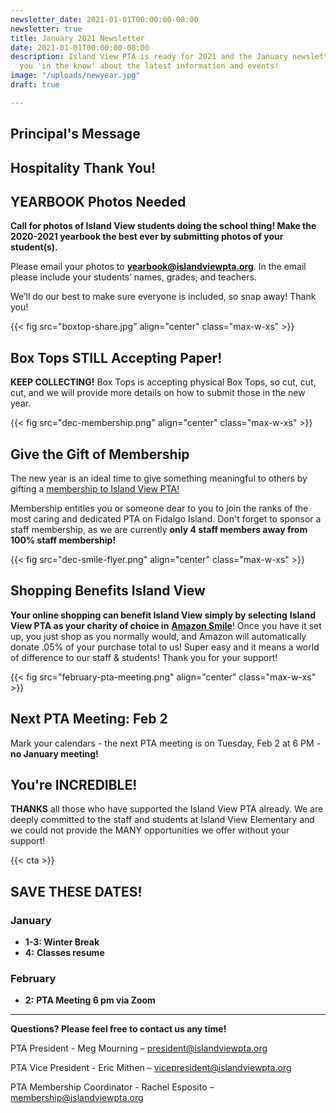 ```yaml
---
newsletter_date: 2021-01-01T00:00:00-08:00
newsletter: true
title: January 2021 Newsletter
date: 2021-01-01T00:00:00-08:00
description: Island View PTA is ready for 2021 and the January newsletter will keep
  you 'in the know' about the latest information and events!
image: "/uploads/newyear.jpg"
draft: true

---
```

## Principal's Message

## Hospitality Thank You!

## YEARBOOK Photos Needed

**Call for photos of Island View students doing the school thing! Make the 2020-2021 yearbook the best ever by submitting photos of your student(s).**

Please email your photos to [**yearbook@islandviewpta.org**](mailto:yearbook@islandviewpta.org). In the email please include your students’ names, grades, and teachers.

We’ll do our best to make sure everyone is included, so snap away! Thank you!

{{< fig src="boxtop-share.jpg" align="center" class="max-w-xs" >}}

## Box Tops STILL Accepting Paper!

**KEEP COLLECTING!** Box Tops is accepting physical Box Tops, so cut, cut, cut, and we will provide more details on how to submit those in the new year.

{{< fig src="dec-membership.png" align="center" class="max-w-xs" >}}

## Give the Gift of Membership

The new year is an ideal time to give something meaningful to others by gifting a [membership to Island View PTA! ](https://www.islandviewpta.org/membership)

Membership entitles you or someone dear to you to join the ranks of the most caring and dedicated PTA on Fidalgo Island. Don't forget to sponsor a staff membership, as we are currently **only 4 staff members away from 100% staff membership!**

{{< fig src="dec-smile-flyer.png" align="center" class="max-w-xs" >}}

## Shopping Benefits Island View

**Your online shopping can benefit Island View simply by selecting** **Island View PTA as your charity of choice in** [**Amazon Smile**](https://smile.amazon.com/ "Amazon Smile")! Once you have it set up, you just shop as you normally would, and Amazon will automatically donate .05% of your purchase total to us! Super easy and it means a world of difference to our staff & students! Thank you for your support!

{{< fig src="february-pta-meeting.png" align="center" class="max-w-xs" >}}

## Next PTA Meeting: Feb 2

Mark your calendars - the next PTA meeting is on Tuesday, Feb 2 at 6 PM - **no January meeting!**

## You're INCREDIBLE!

**THANKS** all those who have supported the Island View PTA already. We are deeply committed to the staff and students at Island View Elementary and we could not provide the MANY opportunities we offer without your support!

{{< cta >}}

## SAVE THESE DATES!

### January

* **1-3:  Winter Break**
* **4:**  **Classes resume**

### February

* **2:**  **PTA Meeting 6 pm via Zoom**

***

**Questions? Please feel free to contact us any time!**

PTA President - Meg Mourning – [president@islandviewpta.org](mailto:president@islandviewpta.org)

PTA Vice President - Eric Mithen – [vicepresident@islandviewpta.org](mailto:vicepresident@islandviewpta.org)

PTA Membership Coordinator - Rachel Esposito – [membership@islandviewpta.org](mailto:membership@islandviewpta.org)